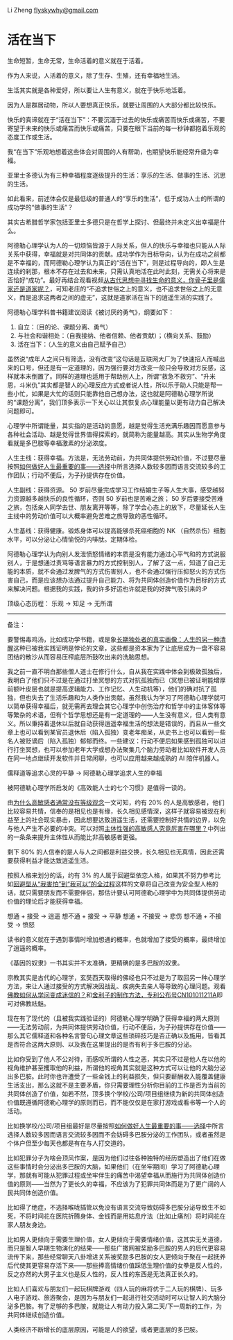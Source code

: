 Li Zheng <flyskywhy@gmail.com>

# 活在当下

生命短暂，生命无常，生命活着的意义就在于活着。

作为人来说，人活着的意义，除了生存、生殖，还有幸福地生活。

生活其实就是各种爱好，所以要让人生有意义，就在于快乐地活着。

因为人是群居动物，所以人要想真正快乐，就要让周围的人大部分都比较快乐。

快乐的真谛就在于“活在当下”：不要沉湎于过去的快乐或痛苦而快乐或痛苦，不要寄望于未来的快乐或痛苦而快乐或痛苦，只要在眼下当前的每一秒钟都抱着乐观的态度工作或生活。

我“在当下”乐观地想着这些体会对周围的人有帮助，也期望快乐能经常升级为幸福。

亚里士多德认为有三种幸福程度逐级提升的生活：享乐的生活、做事的生活、沉思的生活。

如此看来，前述体会仅是最低级的普通人的“享乐的生活”，低于成功人士的所谓的成功学的“做事的生活”？

其实古希腊哲学家包括亚里士多德只是在哲学上探讨、但最终并未定义出幸福是什么。

阿德勒心理学认为人的一切烦恼皆源于人际关系，但人的快乐与幸福也只能从人际关系中获得，幸福就是对共同体的贡献。成功学作为目标导向，认为在成功之前都是不幸福的，而阿德勒心理学认为真正的“活在当下”，则是过程导向的，即人生是连续的刹那，根本不存在过去和未来，只需认真地活在此时此刻，无需关心将来是否恰好“成功”。最好再结合观看视频[从古代思想中寻找生命的意义，你骨子里是儒家还是道家呢？](https://www.bilibili.com/video/BV1JM4m1172t/)，可知老庄的“不追求世俗之上的意义，也不追求世俗之上的无意义，而是追求这两者之间的虚无”，这就是道家活在当下的逍遥生活的实践了。

阿德勒心理学科普书籍建议阅读《被讨厌的勇气》，纲要如下：

1. 自立：（目的论、课题分离、勇气）
2. 与社会和谐相处：（自我接纳、他者信赖、他者贡献）；（横向关系、鼓励）
3. 活在当下：（人生的意义由自己赋予自己）

虽然说“成年人之间只有筛选，没有改变”这句话是互联网大厂为了快速招人而喊出来的口号，但还是有一定道理的，因为强行要对方改变一般只会导致对方反感，这样就本末倒置了。同样的道理也适用于帮助别人上，所谓“救急不救穷”、“升米恩，斗米仇”其实都是智人的心理反应方式或者说人性，所以乐于助人只能是帮一些小忙，如果是大忙的话则只能靠他自己想办法，这也就是阿德勒心理学所说的“课题分离”，我们顶多表示一下关心以让其恢复点心理能量以更有动力自己解决问题即可。

心理学中所谓能量，其实指的是活动的意愿，越是觉得生活充满乐趣因而愿意参与各种社会活动、越是觉得世界值得探索的，就简称为能量越高。其实从生物学角度看就是多巴胺等幸福激素的分泌浓度。

人生主线：获得幸福。方法是，无法劳动前，为共同体提供劳动价值，不过要尽量按照[如何做好人生最重要的事——选择](如何做好人生最重要的事——选择.md)中所言选择人数较多因而语言交流较多的工作团队；行动不便后，为子孙提供存在价值。

人生副线：获得资源。 50 岁前尽量完成学习工作结婚生子等人生大事，感受越努力资源越多越快乐的良性循环，否则 50 岁前也是苦难之旅； 50 岁后要接受苦难之旅，包括亲人同学去世、朋友离开等等，除了学会心态上的放下，尽量延长人生主线中的劳动价值可以大概率避免苦难之旅导致的恶性循环。

人生基线：获得健康。锻炼身体可以提高能够杀死癌细胞的 NK （自然杀伤）细胞水平，可以分泌让心情愉悦的内啡肽。定期体检。

阿德勒心理学认为向别人发泄愤怒情绪的本质是没有能力通过心平气和的方式说服别人，于是想通过责骂等语言暴力的方式控制别人，了解了这一点，知道了自己无能的本质，就不会通过发脾气的方式伤害别人，也不会通过强行压抑怒火的方式伤害自己，而是应该想办法通过提升自己能力、将为共同体创造价值作为目标的方式来解决问题。根据我的实践，我的许多好运也许就是我的好脾气吸引来的:P

顶级心态历程： 乐观 -> 知足 -> 无所谓

-------

备注：

要警惕毒鸡汤，比如成功学书籍，或是象[长期独处者的真实画像：人生的另一种清醒](https://m.toutiao.com/article/7482595793610834459)这种已被我实践证明是悖论的文章，这些都是资本家为了让底层成为一盘不容易团结的散沙从而容易压榨底层所鼓吹出来的洗脑思想。

我之前一直不明白那些僧人道士在修行什么，自从我在实践中体会到极致孤独后，我明白了他们只不过是在通过打坐冥想的方式对抗孤独而已（冥想已被证明能增厚前额叶皮层也就是提高逻辑能力、工作记忆、人生动机等），他们的确对抗了孤独，但也失去了生活乐趣和为人类作出贡献。虽然我认为学习了阿德勒心理学就可以简单获得幸福后，就无需再去理会其它心理学中创伤治疗和哲学中的主体客体等等繁杂的术语，但有个哲学思想还是有一定道理的——人生没有意义，但人类有意义。所以秉持着退休以后就自动获得逍遥幸福生活的想法是错误的，而且从一些文章上也可以看到某官员退休后（陷入孤独）变老年痴呆，从史书上也可以看到一些名人被贬谪后（陷入孤独）郁郁而终。一些建议：行动不便后如果感到孤独可以进行打坐冥想，也可以参加老年大学或想办法聚集几个脑力劳动者比如软件开发人员在同一地点继续开发软件并日常闲聊，也可以应用越来越成熟的 AI 陪伴机器人。

儒释道等追求心灵的平静 -> 阿德勒心理学追求人生的幸福

被阿德勒心理学所启发的《高效能人士的七个习惯》是值得一读的。

由[为什么高敏感者通常没有等级观念](https://m.toutiao.com/article/7510333890414772763/)一文可知，约有 20% 的人是高敏感者，他们比较容易共情，信奉的是相见也是有缘，长久相见感情深，这样子就容易被现在利益至上的社会现实暴击，因此想要达致逍遥生活，还需要控制好共情的边界，以免与他人产生不必要的冲突。可以对照[主体性强的高敏感人究竟厉害在哪里？](http://xhslink.com/m/A5xYy9qkXTa)中列出的一条条来提升主体性从而能比非高敏感者更强。

剩下 80% 的人信奉的是人与人之间都是利益交换，长久相见也无真情，因此还需要获得利益才能达致逍遥生活。

按照人格来划分的话，约有 3% 的人属于回避型依恋人格，如果其不努力参考比如[回避型从“我害怕”到“我可以”的全过程](http://xhslink.com/a/feKpb52X1Yugb)这样的文章将自己改变为安全型人格的话，就只需要朋友而不需要伴侣，那估计要认可阿德勒心理学中为共同体提供劳动价值的理论后才能获得幸福。

想通   +   接受 -> 逍遥
想不通 +   接受 -> 平静
想通   + 不接受 -> 悲伤
想不通 + 不接受 -> 愤怒

读书的意义就在于遇到事情时增加想通的概率，也就增加了接受的概率，最终增加了逍遥的概率。

《基因的奴隶》一书其实并不太准确，更精确的是多巴胺的奴隶。

宗教其实是古代的心理学，玄奘西天取得的佛经也只不过是为了取回另一种心理学方法，来让人通过接受的方式解决因战乱、疾病失去亲人等导致的心理问题。观看[佛教如何从学问变成迷信的？](https://www.bilibili.com/video/BV1GJKAzfEjB/)和[舍利子的制作方法，专利公布号CN101011211A](https://mp.weixin.qq.com/s/ZeZRHZEIZAuGLnPAfwX-qw)即可对佛教祛魅。

现在有了现代的（且被我实践验证的）阿德勒心理学明确了获得幸福的两大原则——无法劳动前，为共同体提供劳动价值，行动不便后，为子孙提供存在价值——那么其它儒释道和各种名言警句心理文章这些琐碎技巧是否正确以及施用，皆看其是否符合这两大原则、以及我在这里提出的是否有利于多巴胺的分泌。

比如你受到了他人不公对待，而感叹所谓的人性之恶，其实只不过是他人在以他的视角维护甚至攫取他的利益，所谓他的视角其实就是这种方式可以让他的大脑分泌出多巴胺。此时你也许遭受了一些金钱上的利益损失，但只要薪酬收入能覆盖健康生活支出，那么这就不是主要矛盾，你只需要理性分析你目前的工作是否为当前的共同体创造了价值，如若不然，顶多换个学校/公司/项目组继续为新的共同体创造价值既遵循阿德勒心理学的原则而已，而不能仅仅是在家打游戏或看书等一个人的活动。

比如换学校/公司/项目组最好是尽量按照[如何做好人生最重要的事——选择](如何做好人生最重要的事——选择.md)中所言选择人数较多因而语言交流较多因而不会妨碍多巴胺分泌的工作团队，或者虽然是个体户但至少每天也都是有在与人打交道的。

比如犯罪分子为啥会顶风作案，是因为他们过往各种独特的经历塑造出了他们在做这些事情时会分泌出多巴胺的大脑，如果他们（在坐牢期间）学习了阿德勒心理学，那就有可能从犯罪过程或坐牢伴生的痛苦中渴望幸福从而施行为共同体创造价值的原则——当然为了更长久的幸福，不应该为了犯罪共同体而是为了更广阔的人民共同体创造价值。

比如得了绝症，不选择喉咙插管以免没有语言交流导致妨碍多巴胺分泌导致生不如死，不将时间花在医院折腾身体、金钱而是用姑息疗法（比如止痛剂）将时间花在家人朋友身边。

比如男人更倾向于需要生理价值，女人更倾向于需要情绪价值，这其实无关道德，而只是智人早期生物演化的结果——那些广撒网被奖励多巴胺的男人的后代更容易流传下来，那些经常聊天八卦增进关系被奖励多巴胺的女人更倾向于聚在一起抚养后代使其更容易存活下来——那些捧高情绪价值踩低生理价值的女拳是反人性的，反之亦然的大男子主义也是反人性的，反人性的东西是无法真正长久的。

比如人们喜欢与朋友们一起玩棋牌游戏（四人玩的麻将优于二人玩的棋牌）、玩多人电子游戏、旅游聚会，是因为与朋友们一起进行社交活动时可以让智人的大脑分泌多巴胺。有了足够的多巴胺，就能让人有动力投入第二天/下一周新的工作，为共同体继续创造价值。

人类经济不断增长的底层原因，可能是人的欲望，或者更底层的多巴胺。
